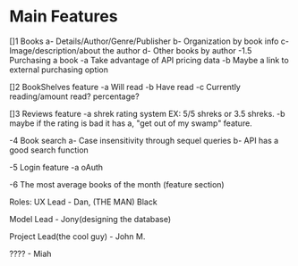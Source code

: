# Main Features


[]1  Books
    a-  Details/Author/Genre/Publisher
    b-  Organization by book info
    c-  Image/description/about the author
    d-  Other books by author
        -1.5  Purchasing a book
        -a  Take advantage of API pricing data
        -b  Maybe a link to external purchasing option

[]2  BookShelves feature
    -a  Will read
    -b  Have read
    -c  Currently reading/amount read? percentage?
    
[]3  Reviews feature
    -a  shrek rating system EX: 5/5 shreks or 3.5 shreks.
    -b  maybe if the rating is bad it has a, "get out of my swamp" feature.

-4  Book search
    a-  Case insensitivity through sequel queries
    b-  API has a good search function

-5  Login feature 
    -a  oAuth 
    
    
-6  The most average books of the month (feature section)


Roles:
UX Lead - Dan, (THE MAN) Black

Model Lead  - Jony(designing the database)

Project Lead(the cool guy)  - John M.

????  - Miah
